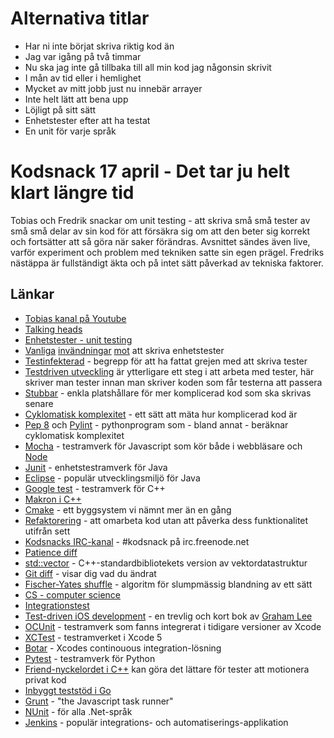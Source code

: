 # Alternativa titlar #
* Har ni inte börjat skriva riktig kod än
* Jag var igång på två timmar
* Nu ska jag inte gå tillbaka till all min kod jag någonsin skrivit
* I mån av tid eller i hemlighet
* Mycket av mitt jobb just nu innebär arrayer
* Inte helt lätt att bena upp
* Löjligt på sitt sätt
* Enhetstester efter att ha testat
* En unit för varje språk

# Kodsnack 17 april - Det tar ju helt klart längre tid #

Tobias och Fredrik snackar om unit testing - att skriva små små tester av små små delar av sin kod för att försäkra sig om att den beter sig korrekt och fortsätter att så göra när saker förändras. Avsnittet sändes även live,  varför experiment och problem med tekniken satte sin egen prägel. Fredriks nästäppa är fullständigt äkta och på intet sätt påverkad av tekniska faktorer.

## Länkar ##
* [Tobias kanal på Youtube](youtube.com/thieta)
* [Talking heads](http://en.wikipedia.org/wiki/Talking_Heads)
* [Enhetstester - unit testing](http://en.wikipedia.org/wiki/Unit_testing)
* [Vanliga](http://jasonpolites.github.io/tao-of-testing/ch5-1.1.html) [invändningar](http://www.daedtech.com/intro-to-unit-testing-7-overcoming-inertia-and-objections) [mot](http://www.petrikainulainen.net/programming/unit-testing/wrong-reasons-not-to-write-unit-tests/) att skriva enhetstester
* [Testinfekterad](http://c2.com/cgi/wiki?TestInfected) - begrepp för att ha fattat grejen med att skriva tester
* [Testdriven utveckling](http://en.wikipedia.org/wiki/Test-driven_development) är ytterligare ett steg i att arbeta med tester, här skriver man tester innan man skriver koden som får testerna att passera
* [Stubbar](http://en.wikipedia.org/wiki/Method_stub) - enkla platshållare för mer komplicerad kod som ska skrivas senare
* [Cyklomatisk komplexitet](http://en.wikipedia.org/wiki/Cyclomatic_complexity) - ett sätt att mäta hur komplicerad kod är
*  [Pep 8](http://legacy.python.org/dev/peps/pep-0008/) och [Pylint](http://www.pylint.org) - pythonprogram som - bland annat - beräknar cyklomatisk komplexitet
* [Mocha](http://visionmedia.github.io/mocha/) - testramverk för Javascript som kör både i webbläsare och [Node](http://www.nodejs.org)
* [Junit](http://junit.org/) - enhetstestramverk för Java
* [Eclipse](https://www.eclipse.org) - populär utvecklingsmiljö för Java
* [Google test](https://code.google.com/p/googletest/) - testramverk för C++
* [Makron i C++](http://www.cplusplus.com/doc/tutorial/preprocessor/)
* [Cmake](http://www.cmake.org) - ett byggsystem vi nämnt mer än en gång
* [Refaktorering](http://www.refactoring.com) - att omarbeta kod utan att påverka dess funktionalitet utifrån sett
* [Kodsnacks IRC-kanal](irc://irc.freenode.net/kodsnack) - #kodsnack på irc.freenode.net
* [Patience diff](http://bramcohen.livejournal.com/73318.html?nojs=1)
* [std::vector](http://www.cplusplus.com/reference/vector/vector/) - C++-standardbibliotekets version av vektordatastruktur
* [Git diff](http://gitref.org/basic/#diff) - visar dig vad du ändrat
* [Fischer-Yates shuffle](http://en.wikipedia.org/wiki/Fisher–Yates_shuffle) - algoritm för slumpmässig blandning av ett sätt
* [CS - computer science](http://en.wikipedia.org/wiki/Computer_science)
* [Integrationstest](http://en.wikipedia.org/wiki/Integration_testing)
* [Test-driven iOS development](http://www.amazon.co.uk/gp/product/0321774183/ref=as_li_ss_tl?ie=UTF8&camp=1634&creative=19450&creativeASIN=0321774183&linkCode=as2&tag=thaeofer-21) - en trevlig och kort bok av [Graham Lee](http://www.sicpers.info)
* [OCUnit](http://www.sente.ch/software/ocunit/) - testramverk som fanns integrerat i tidigare versioner av Xcode
* [XCTest](https://developer.apple.com/library/ios/documentation/ToolsLanguages/Conceptual/Xcode_Overview/UnitTestYourApp/UnitTestYourApp.html) - testramverket i Xcode 5
* [Botar](https://developer.apple.com/library/ios/documentation/IDEs/Conceptual/xcode_guide-continuous_integration/ConfigureBots/ConfigureBots.html) - Xcodes continouous integration-lösning
* [Pytest](http://pytest.org) - testramverk för Python
* [Friend-nyckelordet i C++](http://www.cplusplus.com/doc/tutorial/inheritance/) kan göra det lättare för tester att motionera privat kod
* [Inbyggt teststöd i Go](http://golang.org/pkg/testing/)
* [Grunt](http://gruntjs.com) - "the Javascript task runner"
* [NUnit](http://www.nunit.org) - för alla .Net-språk
* [Jenkins](http://jenkins-ci.org) - populär integrations- och automatiserings-applikation
